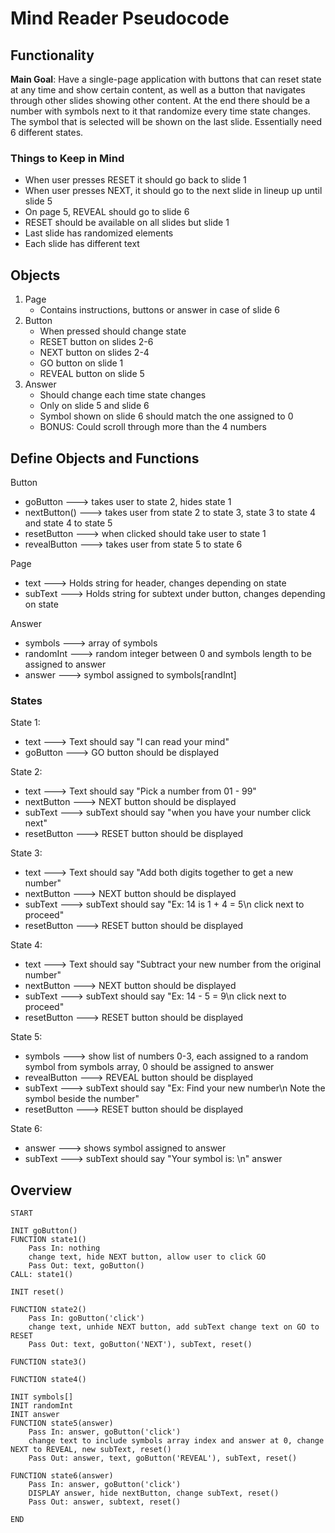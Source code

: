 # Mind Reader Pseudocode
## Functionality
**Main Goal**: Have a single-page application with buttons that can reset state at any time and show certain content, as well as a button that navigates through other slides showing other content. At the end there should be a number with symbols next to it that randomize every time state changes. The symbol that is selected will be shown on the last slide. Essentially need 6 different states.

### Things to Keep in Mind
- When user presses RESET it should go back to slide 1
- When user presses NEXT, it should go to the next slide in lineup up until slide 5
- On page 5, REVEAL should go to slide 6
- RESET should be available on all slides but slide 1
- Last slide has randomized elements
- Each slide has different text

## Objects
1. Page
    - Contains instructions, buttons or answer in case of slide 6
2. Button
    - When pressed should change state
    - RESET button on slides 2-6
    - NEXT button on slides 2-4
    - GO button on slide 1
    - REVEAL button on slide 5
3. Answer
    - Should change each time state changes
    - Only on slide 5 and slide 6
    - Symbol shown on slide 6 should match the one assigned to 0
    - BONUS: Could scroll through more than the 4 numbers
 

## Define Objects and Functions
Button
- goButton ---> takes user to state 2, hides state 1
- nextButton() ---> takes user from state 2 to state 3, state 3 to state 4 and state 4 to state 5
- resetButton ---> when clicked should take user to state 1
- revealButton ---> takes user from state 5 to state 6

Page
- text ---> Holds string for header, changes depending on state
- subText ---> Holds string for subtext under button, changes depending on state

Answer
- symbols ---> array of symbols
- randomInt ---> random integer between 0 and symbols length to be assigned to answer
- answer ---> symbol assigned to symbols[randInt]

### States
State 1: 
- text ---> Text should say "I can read your mind"
- goButton ---> GO button should be displayed

State 2:
- text ---> Text should say "Pick a number from 01 - 99"
- nextButton ---> NEXT button should be displayed
- subText ---> subText should say "when you have your number click next"
- resetButton ---> RESET button should be displayed

State 3:
- text ---> Text should say "Add both digits together to get a new number"
- nextButton ---> NEXT button should be displayed
- subText ---> subText should say "Ex: 14 is 1 + 4 = 5\n click next to proceed"
- resetButton ---> RESET button should be displayed

State 4:
- text ---> Text should say "Subtract your new number from the original number"
- nextButton ---> NEXT button should be displayed
- subText ---> subText should say "Ex: 14 - 5 = 9\n click next to proceed"
- resetButton ---> RESET button should be displayed

State 5:
- symbols ---> show list of numbers 0-3, each assigned to a random symbol from symbols array, 0 should be assigned to answer
- revealButton ---> REVEAL button should be displayed
- subText ---> subText should say "Ex: Find your new number\n Note the symbol beside the number"
- resetButton ---> RESET button should be displayed

State 6:
- answer ---> shows symbol assigned to answer
- subText ---> subText should say "Your symbol is: \n" answer

## Overview
```
START

INIT goButton()
FUNCTION state1()
    Pass In: nothing
    change text, hide NEXT button, allow user to click GO
    Pass Out: text, goButton()
CALL: state1()

INIT reset()

FUNCTION state2()
    Pass In: goButton('click')
    change text, unhide NEXT button, add subText change text on GO to RESET
    Pass Out: text, goButton('NEXT'), subText, reset()

FUNCTION state3()

FUNCTION state4()

INIT symbols[]
INIT randomInt
INIT answer
FUNCTION state5(answer)
    Pass In: answer, goButton('click')
    change text to include symbols array index and answer at 0, change NEXT to REVEAL, new subText, reset()
    Pass Out: answer, text, goButton('REVEAL'), subText, reset()

FUNCTION state6(answer)
    Pass In: answer, goButton('click')
    DISPLAY answer, hide nextButton, change subText, reset()
    Pass Out: answer, subtext, reset()

END
```